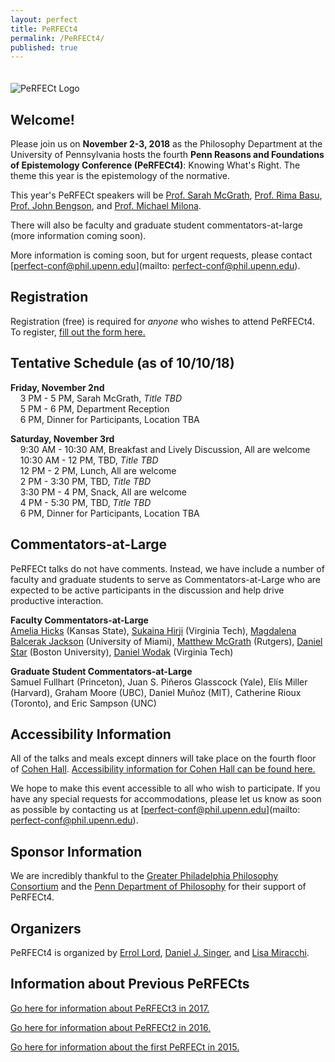 ```yaml
---
layout: perfect
title: PeRFECt4
permalink: /PeRFECt4/
published: true
---
```

<img src="http://www.danieljsinger.com/images/PeRFECt4.png" alt="PeRFECt Logo" style="margin:20px 0px 0px">

## Welcome!

Please join us on **November 2-3, 2018** as the Philosophy Department at the University of Pennsylvania hosts the fourth **Penn Reasons and Foundations of Epistemology Conference (PeRFECt4)**: Knowing What's Right.  The theme this year is the epistemology of the normative.

This year's PeRFECt speakers will be [Prof. Sarah McGrath](https://www.princeton.edu/~smcgrath/), [Prof. Rima Basu](https://www.rimabasu.com/), [Prof. John Bengson](https://sites.google.com/site/johnbengson/), and [Prof. Michael Milona](http://michaelmilona.com/). 

There will also be faculty and graduate student commentators-at-large (more information coming soon).

More information is coming soon, but for urgent requests, please contact [perfect-conf@phil.upenn.edu](mailto: perfect-conf@phil.upenn.edu).

## Registration
Registration (free) is required for _anyone_ who wishes to attend PeRFECt4. To register, [fill out the form here.](https://goo.gl/forms/cZ8f7GgKr9qYOIgC3)


## Tentative Schedule (as of 10/10/18) 
**Friday, November 2nd**  
&nbsp;&nbsp;&nbsp;&nbsp;3 PM - 5 PM, Sarah McGrath, _Title TBD_  
&nbsp;&nbsp;&nbsp;&nbsp;5 PM - 6 PM, Department Reception  
&nbsp;&nbsp;&nbsp;&nbsp;6 PM, Dinner for Participants, Location TBA

**Saturday, November 3rd**  
&nbsp;&nbsp;&nbsp;&nbsp;9:30 AM - 10:30 AM, Breakfast and Lively Discussion, All are welcome  
&nbsp;&nbsp;&nbsp;&nbsp;10:30 AM - 12 PM, TBD, _Title TBD_  
&nbsp;&nbsp;&nbsp;&nbsp;12 PM - 2 PM, Lunch, All are welcome  
&nbsp;&nbsp;&nbsp;&nbsp;2 PM - 3:30 PM, TBD, _Title TBD_  
&nbsp;&nbsp;&nbsp;&nbsp;3:30 PM - 4 PM, Snack, All are welcome  
&nbsp;&nbsp;&nbsp;&nbsp;4 PM - 5:30 PM, TBD, _Title TBD_  
&nbsp;&nbsp;&nbsp;&nbsp;6 PM, Dinner for Participants, Location TBA  


## Commentators-at-Large
PeRFECt talks do not have comments.  Instead, we have include a number of faculty and graduate students to serve as Commentators-at-Large who are expected to be active participants in the discussion and help drive productive interaction.

**Faculty Commentators-at-Large**  
[Amelia Hicks](http://ameliajhicks.com/) (Kansas State), [Sukaina Hirji](http://www.sukaina-hirji.com/) (Virginia Tech), [Magdalena Balcerak Jackson](http://www.mbalcerakjackson.net/homepage/index.html) (University of Miami), [Matthew McGrath](https://missouri.academia.edu/MatthewMcGrath) (Rutgers), [Daniel Star](http://www.daniel-star.net/) (Boston University), [Daniel Wodak](https://danielwodak.weebly.com/) (Virginia Tech)

**Graduate Student Commentators-at-Large**  
Samuel Fullhart (Princeton), Juan S. Piñeros Glasscock (Yale), Elís Miller (Harvard), Graham Moore (UBC), Daniel Muñoz (MIT), Catherine Rioux (Toronto), and Eric Sampson (UNC)


## Accessibility Information
All of the talks and meals except dinners will take place on the fourth floor of [Cohen Hall](http://www.facilities.upenn.edu/maps/locations/cohen-hall-claudia).  [Accessibility information for Cohen Hall can be found here.](http://www.facilities.upenn.edu/sites/default/files/pennaccess/PA0310-CohenHall.pdf)

We hope to make this event accessible to all who wish to participate.  If you have any special requests for accommodations, please let us know as soon as possible by contacting us at [perfect-conf@phil.upenn.edu](mailto: perfect-conf@phil.upenn.edu).

## Sponsor Information
We are incredibly thankful to the [Greater Philadelphia Philosophy Consortium](http://www.thegppc.org/) and the [Penn Department of Philosophy](https://philosophy.sas.upenn.edu/) for their support of PeRFECt4.

## Organizers
PeRFECt4 is organized by [Errol Lord](http://www.errol-lord.com/), [Daniel J. Singer](http://www.danieljsinger.com/), and [Lisa Miracchi](http://miracchi.wix.com/lisamiracchi).

## Information about Previous PeRFECts
[Go here for information about PeRFECt3 in 2017.](http://www.danieljsinger.com/PeRFECt3/)

[Go here for information about PeRFECt2 in 2016.](http://www.danieljsinger.com/PeRFECt2/)

[Go here for information about the first PeRFECt in 2015.](http://www.phil.upenn.edu/~singerd/PeRFECt15.html)
